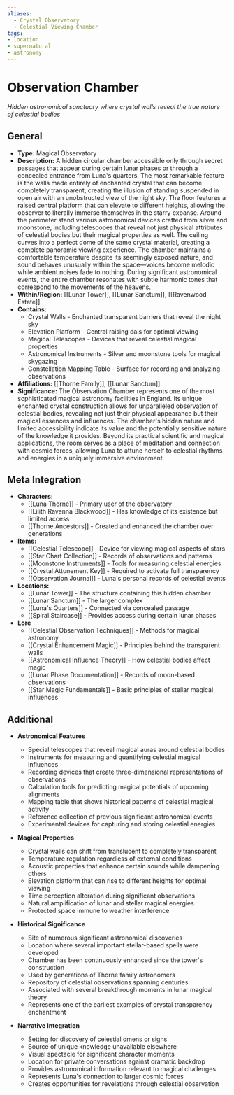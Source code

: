 ```yaml
---
aliases:
  - Crystal Observatory
  - Celestial Viewing Chamber
tags: 
- location
- supernatural
- astronomy
---
```

# Observation Chamber
*Hidden astronomical sanctuary where crystal walls reveal the true nature of celestial bodies*

## General

- **Type:** Magical Observatory
- **Description:** A hidden circular chamber accessible only through secret passages that appear during certain lunar phases or through a concealed entrance from Luna's quarters. The most remarkable feature is the walls made entirely of enchanted crystal that can become completely transparent, creating the illusion of standing suspended in open air with an unobstructed view of the night sky. The floor features a raised central platform that can elevate to different heights, allowing the observer to literally immerse themselves in the starry expanse. Around the perimeter stand various astronomical devices crafted from silver and moonstone, including telescopes that reveal not just physical attributes of celestial bodies but their magical properties as well. The ceiling curves into a perfect dome of the same crystal material, creating a complete panoramic viewing experience. The chamber maintains a comfortable temperature despite its seemingly exposed nature, and sound behaves unusually within the space—voices become melodic while ambient noises fade to nothing. During significant astronomical events, the entire chamber resonates with subtle harmonic tones that correspond to the movements of the heavens.
- **Within/Region:** [[Lunar Tower]], [[Lunar Sanctum]], [[Ravenwood Estate]]
- **Contains:** 
	- Crystal Walls - Enchanted transparent barriers that reveal the night sky
	- Elevation Platform - Central raising dais for optimal viewing
	- Magical Telescopes - Devices that reveal celestial magical properties
	- Astronomical Instruments - Silver and moonstone tools for magical skygazing
	- Constellation Mapping Table - Surface for recording and analyzing observations
- **Affiliations:** [[Thorne Family]], [[Lunar Sanctum]]
- **Significance:** The Observation Chamber represents one of the most sophisticated magical astronomy facilities in England. Its unique enchanted crystal construction allows for unparalleled observation of celestial bodies, revealing not just their physical appearance but their magical essences and influences. The chamber's hidden nature and limited accessibility indicate its value and the potentially sensitive nature of the knowledge it provides. Beyond its practical scientific and magical applications, the room serves as a place of meditation and connection with cosmic forces, allowing Luna to attune herself to celestial rhythms and energies in a uniquely immersive environment.

## Meta Integration

- **Characters:**
	- [[Luna Thorne]] - Primary user of the observatory
	- [[Lilith Ravenna Blackwood]] - Has knowledge of its existence but limited access
	- [[Thorne Ancestors]] - Created and enhanced the chamber over generations
- **Items:**
	- [[Celestial Telescope]] - Device for viewing magical aspects of stars
	- [[Star Chart Collection]] - Records of observations and patterns
	- [[Moonstone Instruments]] - Tools for measuring celestial energies
	- [[Crystal Attunement Key]] - Required to activate full transparency
	- [[Observation Journal]] - Luna's personal records of celestial events
- **Locations:** 
	- [[Lunar Tower]] - The structure containing this hidden chamber
	- [[Lunar Sanctum]] - The larger complex
	- [[Luna's Quarters]] - Connected via concealed passage
	- [[Spiral Staircase]] - Provides access during certain lunar phases
- **Lore**
	- [[Celestial Observation Techniques]] - Methods for magical astronomy
	- [[Crystal Enhancement Magic]] - Principles behind the transparent walls
	- [[Astronomical Influence Theory]] - How celestial bodies affect magic
	- [[Lunar Phase Documentation]] - Records of moon-based observations
	- [[Star Magic Fundamentals]] - Basic principles of stellar magical influences

## Additional

- **Astronomical Features**
	- Special telescopes that reveal magical auras around celestial bodies
	- Instruments for measuring and quantifying celestial magical influences
	- Recording devices that create three-dimensional representations of observations
	- Calculation tools for predicting magical potentials of upcoming alignments
	- Mapping table that shows historical patterns of celestial magical activity
	- Reference collection of previous significant astronomical events
	- Experimental devices for capturing and storing celestial energies

- **Magical Properties**
	- Crystal walls can shift from translucent to completely transparent
	- Temperature regulation regardless of external conditions
	- Acoustic properties that enhance certain sounds while dampening others
	- Elevation platform that can rise to different heights for optimal viewing
	- Time perception alteration during significant observations
	- Natural amplification of lunar and stellar magical energies
	- Protected space immune to weather interference

- **Historical Significance**
	- Site of numerous significant astronomical discoveries
	- Location where several important stellar-based spells were developed
	- Chamber has been continuously enhanced since the tower's construction
	- Used by generations of Thorne family astronomers
	- Repository of celestial observations spanning centuries
	- Associated with several breakthrough moments in lunar magical theory
	- Represents one of the earliest examples of crystal transparency enchantment

- **Narrative Integration**
	- Setting for discovery of celestial omens or signs
	- Source of unique knowledge unavailable elsewhere
	- Visual spectacle for significant character moments
	- Location for private conversations against dramatic backdrop
	- Provides astronomical information relevant to magical challenges
	- Represents Luna's connection to larger cosmic forces
	- Creates opportunities for revelations through celestial observation